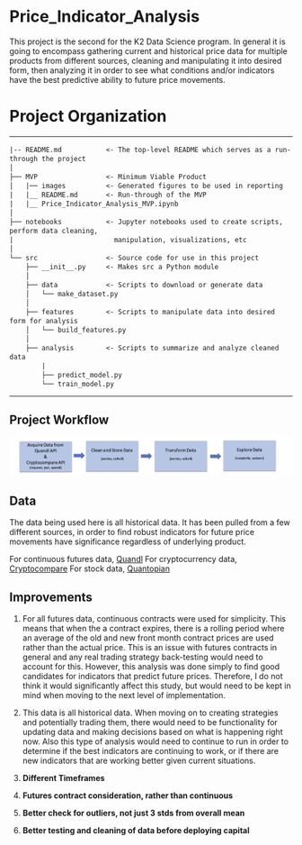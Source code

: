 # Price_Indicator_Analysis

This project is the second for the K2 Data Science program.  In general it is going to encompass gathering current and historical price data for multiple products from different sources, cleaning and manipulating it into desired form, then analyzing it in order to see what conditions and/or indicators have the best predictive ability to future price movements.

# Project Organization
------------

    |-- README.md           <- The top-level README which serves as a run-through the project
    │
    ├── MVP                 <- Minimum Viable Product
    │   |── images          <- Generated figures to be used in reporting
    |   |__ README.md       <- Run-through of the MVP
    |   |__ Price_Indicator_Analysis_MVP.ipynb
    │
    ├── notebooks           <- Jupyter notebooks used to create scripts, perform data cleaning,
    |                         manipulation, visualizations, etc
    │
    └── src                 <- Source code for use in this project
        ├── __init__.py     <- Makes src a Python module
        │
        ├── data            <- Scripts to download or generate data
        │   └── make_dataset.py
        │
        ├── features        <- Scripts to manipulate data into desired form for analysis
        │   └── build_features.py
        │
        ├── analysis        <- Scripts to summarize and analyze cleaned data
            |
            ├── predict_model.py
            └── train_model.py
--------

## Project Workflow

![Project Workflow](figures/price_indicator_workflow.png)

## Data

The data being used here is all historical data.  It has been pulled from a few different sources, in order to find
robust indicators for future price movements have significance regardless of underlying product.

For continuous futures data, [Quandl](https://www.quandl.com/collections/futures)
For cryptocurrency data, [Cryptocompare](https://www.cryptocompare.com/)
For stock data, [Quantopian](https://www.quantopian.com/data?type=free)

## Improvements

1. For all futures data, continuous contracts were used for simplicity.  This means that when the a contract expires,
there is a rolling period where an average of the old and new front month contract prices are used rather than the
actual price.  This is an issue with futures contracts in general and any real trading strategy back-testing would
need to account for this.  However, this analysis was done simply to find good candidates for indicators that predict
future prices.  Therefore, I do not think it would significantly affect this study, but would need to be kept in
mind when moving to the next level of implementation.

2. This data is all historical data.  When moving on to creating strategies and potentially trading them, there
would need to be functionality for updating data and making decisions based on what is happening right now. Also
this type of analysis would need to continue to run in order to determine if the best indicators are continuing to
work, or if there are new indicators that are working better given current situations.

1. **Different Timeframes**
2. **Futures contract consideration, rather than continuous**
3. **Better check for outliers, not just 3 stds from overall mean**
4. **Better testing and cleaning of data before deploying capital**
